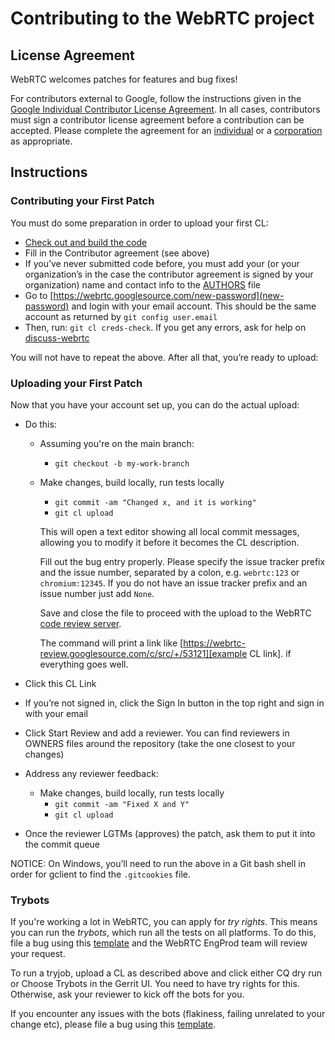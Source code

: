 # Contributing to the WebRTC project

## License Agreement

WebRTC welcomes patches for features and bug fixes!

For contributors external to Google, follow the instructions given in the
[Google Individual Contributor License Agreement][Google individual CLA].
In all cases, contributors must sign a contributor license agreement before
a contribution can be accepted. Please complete the agreement for an
[individual][individual] or a [corporation][corporation] as appropriate.

[Google Individual CLA]: https://cla.developers.google.com/about/google-individual.
[individual]: https://developers.google.com/open-source/cla/individual
[corporation]: https://developers.google.com/open-source/cla/corporate


## Instructions

### Contributing your First Patch
You must do some preparation in order to upload your first CL:

* [Check out and build the code][Check out and build the code]
* Fill in the Contributor agreement (see above)
* If you’ve never submitted code before, you must add your
  (or your organization’s in the case the contributor agreement is signed by
  your organization) name and contact info to the
 [AUTHORS][AUTHORS] file
* Go to [https://webrtc.googlesource.com/new-password](new-password)
  and login with your email account. This should be the same account as
  returned by `git config user.email`
* Then, run: `git cl creds-check`. If you get any errors, ask for help on
 [discuss-webrtc][discuss-webrtc]

You will not have to repeat the above. After all that, you’re ready to upload:

[Check out and build the code]: https://webrtc.googlesource.com/src/+/refs/heads/main/docs/native-code/development/
[AUTHORS]: https://webrtc.googlesource.com/src/+/refs/heads/main/AUTHORS
[new-password]: https://webrtc.googlesource.com/new-password
[discuss-webrtc]: https://groups.google.com/forum/#!forum/discuss-webrtc

### Uploading your First Patch
Now that you have your account set up, you can do the actual upload:

*  Do this:
    * Assuming you're on the main branch:
        * `git checkout -b my-work-branch`
    * Make changes, build locally, run tests locally
        * `git commit -am "Changed x, and it is working"`
        * `git cl upload`

      This will open a text editor showing all local commit messages, allowing you
      to modify it before it becomes the CL description.

      Fill out the bug entry properly. Please specify the issue tracker prefix and
      the issue number, separated by a colon, e.g. `webrtc:123` or `chromium:12345`.
      If you do not have an issue tracker prefix and an issue number just add `None`.

      Save and close the file to proceed with the upload to the WebRTC
      [code review server](https://webrtc-review.googlesource.com/q/status:open).

      The command will print a link like
      [https://webrtc-review.googlesource.com/c/src/+/53121][example CL link].
      if everything goes well.

*  Click this CL Link
*  If you’re not signed in, click the Sign In button in the top right and sign
   in with your email
*  Click Start Review and add a reviewer. You can find reviewers in OWNERS files
   around the repository (take the one closest to your changes)
*  Address any reviewer feedback:
    * Make changes, build locally, run tests locally
        * `git commit -am "Fixed X and Y"`
        * `git cl upload`
*  Once the reviewer LGTMs (approves) the patch, ask them to put it into the
   commit queue

NOTICE: On Windows, you’ll need to run the above in a Git bash shell in order
for gclient to find the `.gitcookies` file.

[example CL link]: https://webrtc-review.googlesource.com/c/src/+/53121

### Trybots

If you're working a lot in WebRTC, you can apply for *try rights*. This means you
can run the *trybots*, which run all the tests on all platforms. To do this,
file a bug using this [template][template-access] and the WebRTC EngProd team
will review your request.

To run a tryjob, upload a CL as described above and click either CQ dry run or
Choose Trybots in the Gerrit UI. You need to have try rights for this. Otherwise,
ask your reviewer to kick off the bots for you.

If you encounter any issues with the bots (flakiness, failing unrelated to your change etc),
please file a bug using this [template][template-issue].

[template-access]: https://bugs.chromium.org/p/webrtc/issues/entry?template=Get+tryjob+access
[template-issue]: https://bugs.chromium.org/p/webrtc/issues/entry?template=trybot+issue

